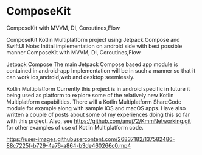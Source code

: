 # ComposeKit
ComposeKit with MVVM, DI, Coroutines,Flow


ComposeKit Kotlin Multiplatform project using Jetpack Compose and SwiftUI
Note: Intital implementation on android side with best possible manner 
ComposeKit with MVVM, DI, Coroutines,Flow

Jetpack Compose
The main Jetpack Compose based app module is contained in android-app Implementation will be in such a manner so that it can work ios,android,web and desktop seemlessly.

Kotlin Multiplatform
Currently this project is in android specific in future it being used as platform to explore some of the relatively new Kotlin Multiplatform capabilities.
There will a Kotlin Multiplatform ShareCode module for example along with sample iOS and macOS apps. 
Have also written a couple of posts about some of my experiences doing this so far with this project.
Also, see https://github.com/anuj72/KmmNetworking.git for other examples of use of Kotlin Multiplatform code.




https://user-images.githubusercontent.com/26837182/137582486-88c7225f-b729-4a76-a864-b3de460266c0.mp4

